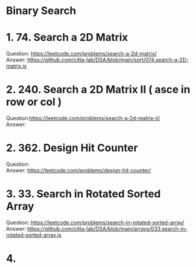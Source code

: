 # Binary Search 

# 1. 74. Search a 2D Matrix 
Question: https://leetcode.com/problems/search-a-2d-matrix/    
Answer: https://github.com/citta-lab/DSA/blob/main/sort/074.search-a-2D-matrix.js

# 2. 240. Search a 2D Matrix II ( asce in row or col )
Question:https://leetcode.com/problems/search-a-2d-matrix-ii/    
Answer: 

# 2. 362. Design Hit Counter   
Question:     
Answer: https://leetcode.com/problems/design-hit-counter/

# 3. 33. Search in Rotated Sorted Array   
Question: https://leetcode.com/problems/search-in-rotated-sorted-array/    
Answer: https://github.com/citta-lab/DSA/blob/main/arrays/033.search-in-rotated-sorted-array.js 

# 4. 

